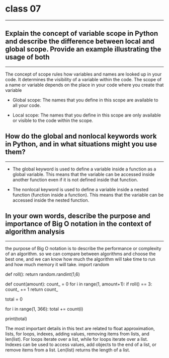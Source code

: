 # class 07
----------------------------------------------------------------------------
## Explain the concept of variable scope in Python and describe the difference between local and global scope. Provide an example illustrating the usage of both
----------------------------------------------------------------------------
The concept of scope rules how variables and names are looked up in your code. It determines the visibility of a variable within the code. The scope of a name or variable depends on the place in your code where you create that variable

- Global scope: The names that you define in this scope are available to all your code.

- Local scope: The names that you define in this scope are only available or visible to the code within the scope.

## How do the global and nonlocal keywords work in Python, and in what situations might you use them?
---------------------------------------------------------------------------------
- The global keyword is used to define a variable inside a function as a global variable. This means that the variable can be accessed inside another function even if it is not defined inside that function.

- The nonlocal keyword is used to define a variable inside a nested function (function inside a function). This means that the variable can be accessed inside the nested function.

## In your own words, describe the purpose and importance of Big O notation in the context of algorithm analysis
-----------------------------------------------------------------------------------
the purpose of Big O notation is to describe the performance or complexity of an algorithm. so we can compare between algorithms and choose the best one, and we can know how much the algorithm will take time to run and how much memory it will take.
import random

def roll():
    return random.randint(1,6)

def count(amount):
    count_ = 0
    for i in range(1, amount+1):
        if roll() == 3:
            count_ += 1
    return count_

total = 0

for i in range(1, 366):
    total += count(i)

print(total)

The most important details in this text are related to float approximation, lists, for loops, indexes, adding values, removing items from lists, and len(list). For loops iterate over a list, while for loops iterate over a list. Indexes can be used to access values, add objects to the end of a list, or remove items from a list. Len(list) returns the length of a list.